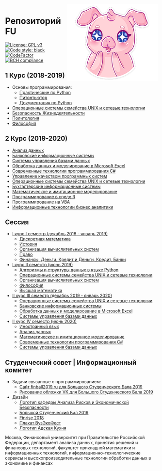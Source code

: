 <img src="./img/pig.png" align="right" />

# Репозиторий FU
[![License: GPL v3](https://img.shields.io/badge/License-GPL%20v3-blue.svg)](https://www.gnu.org/licenses/gpl-3.0)
<a href="https://github.com/psf/black"><img alt="Code style: black" src="https://img.shields.io/badge/code%20style-black-000000.svg"></a>
[![CodeFactor](https://www.codefactor.io/repository/github/flymedllva/fu/badge)](https://www.codefactor.io/repository/github/flymedllva/fu)
[![BCH compliance](https://bettercodehub.com/edge/badge/FlymeDllVa/FU?branch=master)](https://bettercodehub.com/)	

## 1 Курс (2018-2019)
* Основы программирования:
	* [Практические по Python](https://github.com/FlymeDllVa/FU/tree/master/Course%20I/Python/Programs)
	* [Питонтьютор](https://github.com/FlymeDllVa/FU/tree/master/Course%20I/Python/pythontutor.ru)
	* [Документация по Python](https://github.com/FlymeDllVa/FU/tree/master/Course%20I/Python/Documentation)
* [Операционные системы семейства UNIX и сетевые технологии](https://github.com/FlymeDllVa/FU/tree/master/Course%20I/UNIX)
* [Безопасность Жизнедеятельности](https://github.com/FlymeDllVa/FU/tree/master/Course%20I/Гуманитарные%20предметы/БЖД)
* [Политология](https://github.com/FlymeDllVa/FU/blob/master/Course%20I/Гуманитарные%20предметы/Политология%20:%20Гриднев%20Д.В%20ПИ18-1%202019%20Гражданское%20общество.docx)
* [Философия](https://github.com/FlymeDllVa/FU/blob/master/Course%20I/Гуманитарные%20предметы/Философия)

## 2 Курс (2019-2020)

* [Анализ данных](https://github.com/FlymeDllVa/FU/tree/master/Course%20II/Анализ%20данных)
* [Банковские информационные системы](#)
* [Системы управления базами данных](#)
* [Обработка данных и моделирование в Microsoft Excel](https://github.com/FlymeDllVa/FU/tree/master/Course%20II/Обработка%20данных%20и%20моделирование%20в%20Microsoft%20Excel)
* [Современные технологии программирования C#](https://github.com/FlymeDllVa/FU/tree/master/Course%20II/Современные%20технологии%20программирования%20C%23)
* [Управление качеством программных систем](#)
* [Операционные системы семейства UNIX и сетевые технологии](https://github.com/FlymeDllVa/FU/tree/master/Course%20II/UNIX)
* [Бухгалтерские информационные системы](#)
* [Математическое и имитационное моделирование](#)
* [Программирование в среде R](#)
* [Программирование на VBA](#)
* [Информационные технологии бизнес аналитики](#)

## Сессия
* [I курс I семестр (декабрь 2018 - январь 2019)](https://github.com/FlymeDllVa/FU/tree/master/Course%20I/Session%20I)
	* [Дискретная математика](https://github.com/FlymeDllVa/FU/tree/master/Course%20I/Session%20I/Дискретная%20математика)
	* [История](https://github.com/FlymeDllVa/FU/tree/master/Course%20I/Session%20I/История)
	* [Организация вычислительных систем](https://github.com/FlymeDllVa/FU/tree/master/Course%20I/Sessions/ОВС)
	* [Право](https://github.com/FlymeDllVa/FU/tree/master/Course%20I/Session%20I/ОВС)
	* [Финансы, Деньги, Кредит и Деньги, Кредит, Банки](https://github.com/FlymeDllVa/FU/tree/master/Course%20I/Session%20I/Финансы%2C%20Деньги%2C%20Кредит%20и%20Деньги%2C%20Кредит%2C%20Банки)
* [I курс II семестр (июнь 2019)](https://github.com/FlymeDllVa/FU/tree/master/Course%20I/Session%20II)
	* [Алгоритмы и структуры данных в языке Python](https://github.com/FlymeDllVa/FU/tree/master/Course%20I/Session%20II/Python)
	* [Операционные системы семейства UNIX и сетевые технологии](https://github.com/FlymeDllVa/FU/blob/master/Course%20I/Session%20II/Весь%20Unix.docx)
	* [Организация вычислительных систем](https://github.com/FlymeDllVa/FU/blob/master/Course%20I/Session%20II/ОВС.docx)
	* [Философия](https://github.com/FlymeDllVa/FU/tree/master/Course%20I/Session%20II/Философия)
	* [Высшая математика](https://github.com/FlymeDllVa/FU/tree/master/Course%20I/Session%20II/Математика)
* [II курс III семестр (декабрь 2019 - январь 2020)](#)
    * [Операционные системы семейства UNIX и сетевые технологии](https://github.com/FlymeDllVa/FU/tree/master/Course%20II/UNIX)
    * [Банковские информационные системы](#)
    * [Обработка данных и моделирование в Microsoft Excel](https://github.com/FlymeDllVa/FU/tree/master/Course%20II/Обработка%20данных%20и%20моделирование%20в%20Microsoft%20Excel)
    * [Системы управления базами данных](#)
* [II курс IV семестр (июнь 2020)](#)
    * [Иностранный язык](#)
    * [Анализ данных](#)
    * [Математическое и имитационное моделирование](#)
    * [Современные технологии программирования C#](#)
    * [Системы управления базами данных](#)

## Студенческий совет | Информационный комитет
* Задачи связанные с программированием:
	* [Сайт finball2019.ru для Большого Студенческого Бала 2019](https://github.com/FlymeDllVa/FU/tree/master/SSt/Programming/finball2019.ru)
	* [Рисование обложки VK для Большого Студенческого Бала 2019](https://github.com/FlymeDllVa/FU/tree/master/SSt/Programming/VK%20cover)
* Дизайн
	* [Логотип кафедры Анализа Рисков и Экономической Безопасности](https://github.com/FlymeDllVa/FU/tree/master/SSt/Design/Логотип%20Кафедры%20Анализа%20Рисков%20и%20Экономической%20Безопасности)
	* [Большой Студенческий Бал 2019](https://github.com/FlymeDllVa/FU/tree/master/SSt/Design/Big%20Student%20Ball%202019)
	* [Finrise 2018](https://github.com/FlymeDllVa/FU/tree/master/SSt/Design/FINRISE%2001.12.18)
	* [Плакат ВузЭкоФест](https://github.com/FlymeDllVa/FU/tree/master/SSt/Design/Eco%20Fest%20Poster)
	* [Логотип Адская Кухня](https://github.com/FlymeDllVa/FU/tree/master/SSt/Design/Hell%20Kitchen)
 


Москва, Финансовый университет при Правительстве Российской Федерации, департамент анализа данных, принятия решений и финансовых технологий, факультет прикладной математики и информационных технологий, информационно-технологические сервисы и высокопроизводительные технологии обработки данных в экономике и финансах